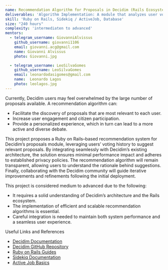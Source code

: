 ```yaml
---
name: Recommendation Algorithm for Proposals in Decidim (Rails Ecosystem)
deliverables: 'Algorithm Implementation: A module that analyzes user votes and suggests proposals matching their interests. Seamless Integration: The feature will be incorporated transparently into the Decidim platform, adhering to Rails best practices.'
skill: 'Ruby on Rails, Sidekiq / ActiveJob, Database'
size: "240 hours"
complexity: 'intermediaten to advanced'
mentors: 
  - telegram_username: GiovanniAlvissus
    github_username: giovanni1106
    email: giovanni.acg@gmail.com
    name: Giovanni Alvissus
    photo: Giovanni.jpg

  - telegram_username: LeoSilvaGomes
    github_username: LeoSilvaGomes
    email: leonardodasigomes@gmail.com
    name:  Leonardo Lagos
    photo: leolagos.jpg
---
```

Currently, Decidim users may feel overwhelmed by the large number of proposals available. A recommendation algorithm can:

- Facilitate the discovery of proposals that are most relevant to each user.
- Increase user engagement and citizen participation.
- Provide a personalized experience, which in turn can lead to a more active and diverse debate.

This project proposes a Ruby on Rails–based recommendation system for Decidim’s proposals module, leveraging users’ voting history to suggest relevant proposals. By integrating seamlessly with Decidim’s existing architecture, the solution ensures minimal performance impact and adheres to established privacy policies. The recommendation algorithm will remain transparent, allowing users to understand the rationale behind suggestions. Finally, collaborating with the Decidim community will guide iterative improvements and refinements following the initial deployment.

This project is considered medium to advanced due to the following:
- It requires a solid understanding of Decidim’s architecture and the Rails ecosystem.
- The implementation of efficient and scalable recommendation algorithms is essential.
- Careful integration is needed to maintain both system performance and a seamless user experience.


Useful Links and References
- <a href="https://docs.decidim.org/">Decidim Documentation</a>
- <a href="https://github.com/decidim/decidim">Decidim GitHub Repository</a>
- <a href="https://guides.rubyonrails.org/">Ruby on Rails Guides</a>
- <a href="https://github.com/mperham/sidekiq">Sidekiq Documentation</a>
- <a href="https://edgeguides.rubyonrails.org/active_job_basics.html">Active Job Basics</a>